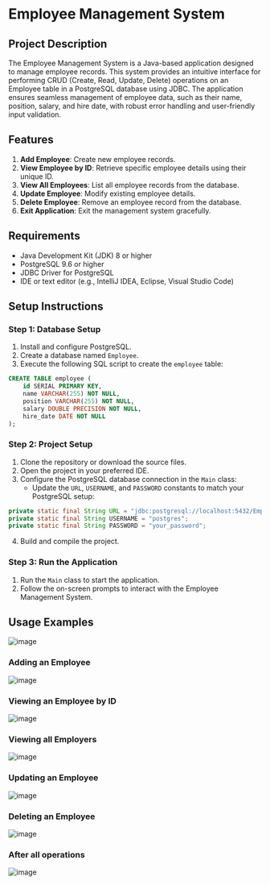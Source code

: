 # Employee Management System

## Project Description
The Employee Management System is a Java-based application designed to manage employee records. This system provides an intuitive interface for performing CRUD (Create, Read, Update, Delete) operations on an Employee table in a PostgreSQL database using JDBC. The application ensures seamless management of employee data, such as their name, position, salary, and hire date, with robust error handling and user-friendly input validation.

## Features
1. **Add Employee**: Create new employee records.
2. **View Employee by ID**: Retrieve specific employee details using their unique ID.
3. **View All Employees**: List all employee records from the database.
4. **Update Employee**: Modify existing employee details.
5. **Delete Employee**: Remove an employee record from the database.
6. **Exit Application**: Exit the management system gracefully.

## Requirements
- Java Development Kit (JDK) 8 or higher
- PostgreSQL 9.6 or higher
- JDBC Driver for PostgreSQL
- IDE or text editor (e.g., IntelliJ IDEA, Eclipse, Visual Studio Code)

## Setup Instructions

### Step 1: Database Setup
1. Install and configure PostgreSQL.
2. Create a database named `Employee`.
3. Execute the following SQL script to create the `employee` table:

```sql
CREATE TABLE employee (
    id SERIAL PRIMARY KEY,
    name VARCHAR(255) NOT NULL,
    position VARCHAR(255) NOT NULL,
    salary DOUBLE PRECISION NOT NULL,
    hire_date DATE NOT NULL
);
```

### Step 2: Project Setup
1. Clone the repository or download the source files.
2. Open the project in your preferred IDE.
3. Configure the PostgreSQL database connection in the `Main` class:
   - Update the `URL`, `USERNAME`, and `PASSWORD` constants to match your PostgreSQL setup:

```java
private static final String URL = "jdbc:postgresql://localhost:5432/Employee";
private static final String USERNAME = "postgres";
private static final String PASSWORD = "your_password";
```

4. Build and compile the project.

### Step 3: Run the Application
1. Run the `Main` class to start the application.
2. Follow the on-screen prompts to interact with the Employee Management System.

## Usage Examples
![image](https://github.com/user-attachments/assets/3e0f5fdb-6728-4a3c-b02d-2499ffa83032)

### Adding an Employee
![image](https://github.com/user-attachments/assets/e263868d-8bc6-4cc0-ba4c-4f8b9db61c15)

### Viewing an Employee by ID
![image](https://github.com/user-attachments/assets/edadcec5-a6b9-40d1-93bc-2ecbdafa43c8)


### Viewing all Employers
![image](https://github.com/user-attachments/assets/46b6ab47-f091-4768-8e51-f13fb87677f6)

### Updating an Employee
![image](https://github.com/user-attachments/assets/ea39aed1-c274-4e23-bbdc-5e1ec09c8685)


### Deleting an Employee
![image](https://github.com/user-attachments/assets/607a2f71-45cd-4627-9423-afa49a5299b9)

### After all operations
![image](https://github.com/user-attachments/assets/401571d7-496e-4ddf-aacb-675322e68122)

